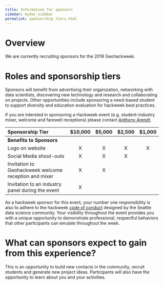 ```yaml
---
title: Information for sponsors
sidebar: mydoc_sidebar
permalink: sponsorship_tiers.html
---
```


# Overview

We are currently recruiting sponsors for the 2019 Geohackweek. 
# Roles and sponsorship tiers

Sponsors will benefit from advertising their organization, networking with data scientists, discovering new technology and research and collaborating on projects. Other opportunities include sponsoring a need-based student to support diversity and education evaluation for hackweek best practices. 
            
If you are intersted in sponsoring a Hackweek event (e.g. student-industry mixer, welcome and farewell receptions) please contact <a href="mailto:arendta@uw.edu">Anthony Arendt</a>.

| Sponsorship Tier | \$10,000 | \$5,000 | \$2,500 | \$1,000 |
| :---------------- | :--------: | :-------: | :-------: | :--------: |
| **Benefits to Sponsors** | | | | |
| Logo on website | X | X | X | X |
| Social Media shout-outs | X | X | X |  |
| Invitation to Geohackweek welcome reception and mixer | X | X |  | |
| Invitation to an industry panel during the event | X |  |  |  |

As a hackweek sponsor for this event, your number one responsibility is also to adhere to the hackweek [code of conduct](https://geohackweek.github.io/wiki_ghw/code_of_conduct.html) designed by the Seattle data science community. Your visibility throughout the event provides you with a unique opportunity to demonstrate professional, respectful behaviors that other participants can emulate throughout the week. 

# What can sponsors expect to gain from this experience?

This is an opportunity to build new contacts in the community, recruit students and generate new project ideas.  Participants will also have the opportunity to learn about you and your activities.
